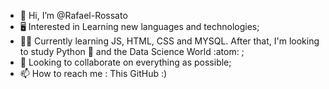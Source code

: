 - 👋 Hi, I’m @Rafael-Rossato
- 🖥️ Interested in Learning new languages and technologies;
- 🧑‍🎓 Currently learning JS, HTML, CSS and MYSQL. After that, I'm looking to study Python 🐍 and the Data Science World :atom: ;
- 👷 Looking to collaborate on everything as possible;
- 📫 How to reach me  : This GitHub :)

<!---
Rafael-Rossato/Rafael-Rossato is a ✨ special ✨ repository because its `README.md` (this file) appears on your GitHub profile.
You can click the Preview link to take a look at your changes.
--->
